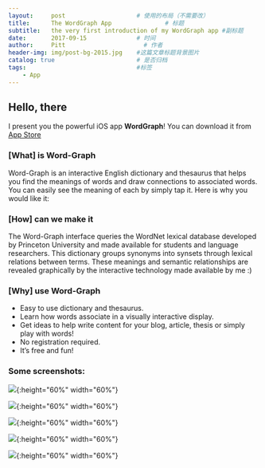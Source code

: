 ```yaml
---
layout:     post                    # 使用的布局（不需要改）
title:      The WordGraph App               # 标题 
subtitle:   the very first introduction of my WordGraph app #副标题
date:       2017-09-15              # 时间
author:     Pitt                      # 作者
header-img: img/post-bg-2015.jpg    #这篇文章标题背景图片
catalog: true                       # 是否归档
tags:                               #标签
    - App
---
```


## Hello, there

I present you the powerful iOS app **WordGraph**! You can download it from [App Store](https://itunes.apple.com/cn/app/%E8%AF%8D%E8%B0%B1/id1282520024?ls=1&mt=8)

   
### [What] is Word-Graph

Word-Graph is an interactive English dictionary and thesaurus that helps you find the meanings of words and draw connections to associated words. You can easily see the meaning of each by simply tap it. Here is why you would like it:
   


### [How] can we make it

The Word-Graph interface queries the WordNet lexical database developed by Princeton University and made available for students and language researchers. This dictionary groups synonyms into synsets through lexical relations between terms. These meanings and semantic relationships are revealed graphically by the interactive technology made available by me :)



### [Why] use Word-Graph

* Easy to use dictionary and thesaurus.
* Learn how words associate in a visually interactive display.
* Get ideas to help write content for your blog, article, thesis or simply play with words!
* No registration required.
* It’s free and fun!
   
    
### Some screenshots:   

![](https://ws1.sinaimg.cn/large/006tKfTcly1fjkt3c861mj30yi1pc0vi.jpg){:height="60%" width="60%"}

![](https://ws4.sinaimg.cn/large/006tKfTcly1fjkt54sjn4j30yi1pcdlb.jpg){:height="60%" width="60%"}

![](https://ws1.sinaimg.cn/large/006tKfTcly1fjkt54gbb1j30yi1pc77n.jpg){:height="60%" width="60%"}

![](https://ws4.sinaimg.cn/large/006tKfTcly1fjkt546zj4j30yi1pcwgv.jpg){:height="60%" width="60%"}

![](https://ws3.sinaimg.cn/large/006tKfTcly1fjkt53uzdrj30yi1pcae0.jpg){:height="60%" width="60%"}
